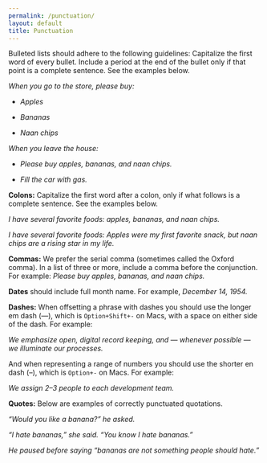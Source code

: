 ```yaml
---
permalink: /punctuation/
layout: default
title: Punctuation
---
```


Bulleted lists should adhere to the following guidelines: Capitalize the first word of every bullet. Include a period at the end of the bullet only if that point is a complete sentence. See the examples below.

*When you go to the store, please buy:*

-   *Apples*

-   *Bananas*

-   *Naan chips*

*When you leave the house:*

-   *Please buy apples, bananas, and naan chips.*

-   *Fill the car with gas.*

**Colons:** Capitalize the first word after a colon, only if what
follows is a complete sentence. See the examples below.

*I have several favorite foods: apples, bananas, and naan chips.*

*I have several favorite foods: Apples were my first favorite snack, but naan chips
are a rising star in my life.*

**Commas:** We prefer the serial comma (sometimes called the Oxford
comma). In a list of three or more, include a comma before the
conjunction. For example: *Please buy apples, bananas, and naan chips.*

**Dates** should include full month name. For example, *December 14,
1954.*

**Dashes:** When offsetting a phrase with dashes you should use the
longer em dash (—), which is `Option+Shift+-` on Macs, with a space on
either side of the dash. For example:

*We emphasize open, digital record keeping, and — whenever possible — we
illuminate our processes.*

And when representing a range of numbers you should use the shorter en
dash (–), which is `Option+-` on Macs. For example:

*We assign 2–3 people to each development team.*

**Quotes:** Below are examples of correctly punctuated quotations.

*“Would you like a banana?” he asked.*

*“I hate bananas,” she said. “You know I hate bananas.”*

*He paused before saying “bananas are not something people should
hate.”*
